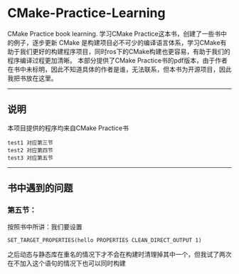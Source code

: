 # CMake-Practice-Learning
CMake Practice book learning. 
学习CMake Practice这本书，创建了一些书中的例子，逐步更新
CMake 是构建项目必不可少的编译语言体系，学习CMake有助于我们更好的构建程序项目，同时ros下的CMake构建也更容易，有助于我们的程序编译过程更加清晰。
本部分提供了CMake Practice书的pdf版本，由于作者在书中未标明，因此不知道具体的作者是谁，无法联系，但本书为开源项目，因此我把书放在这里。

---

## 说明
本项目提供的程序均来自CMake Practice书

    test1 对应第三节
    test2 对应第四节
    test3 对应第五节

***

## 书中遇到的问题
### 第五节：
按照书中所讲：我们要设置

    SET_TARGET_PROPERTIES(hello PROPERTIES CLEAN_DIRECT_OUTPUT 1)

之后动态与静态库在重名的情况下才不会在构建时清理掉其中一个，但我试了两次在不加入这个语句的情况下也可以同时构建
